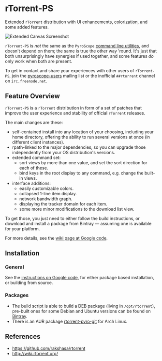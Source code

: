 rTorrent-PS
===========

Extended `rTorrent` distribution with UI enhancements, colorization, and some added features.

![Extended Canvas Screenshot](https://raw.githubusercontent.com/pyroscope/rtorrent-ps/master/images/rT-PS-094-2014-05-24-shadow.png)

`rTorrent-PS` is *not* the same as the `PyroScope`
[command line utilities](https://github.com/pyroscope/pyrocore#pyrocore),
and doesn't depend on them; the same is true the other way 'round.
It's just that both unsurprisingly have synergies if used together,
and some features *do* only work when both are present.

To get in contact and share your experiences with other users of `rTorrent-PS`,
join the [pyroscope-users](http://groups.google.com/group/pyroscope-users) mailing list
or the inofficial ``##rtorrent`` channel on ``irc.freenode.net``.


## Feature Overview

`rTorrent-PS` is a `rTorrent` distribution in form of a set of patches
that improve the user experience and stability of official `rTorrent` releases.

The main changes are these:

  * self-contained install into any location of your choosing, including your home directory, offering the ability to run several versions at once (in different client instances).
  * rpath-linked to the major dependencies, so you can upgrade those independently from your OS distribution's versions.
  * extended command set:
    * sort views by more than one value, and set the sort direction for each of these.
    * bind keys in the root display to any command, e.g. change the built-in views.
  * interface additions:
    * easily customizable colors.
    * collapsed 1-line item display.
    * network bandwidth graph.
    * displaying the tracker domain for each item.
    * some more minor modifications to the download list view.

To get those, you just need to either follow the build instructions, or download and install a package from Bintray — assuming one is available for your platform.


For more details, see the [wiki page at Google code](https://code.google.com/p/pyroscope/wiki/RtorrentExtended).


## Installation

### General

See the [instructions on Google code](https://code.google.com/p/pyroscope/wiki/DebianInstallFromSource#rTorrent_installation), for either package based installation, or building from source.

### Packages

* The build script is able to build a DEB package (living in `/opt/rtorrent`), pre-built ones for some Debian and Ubuntu versions can be found on [Bintray](https://bintray.com/pyroscope/rtorrent-ps).
* There is an AUR package [rtorrent-pyro-git](https://aur.archlinux.org/packages/rtorrent-pyro-git/) for Arch Linux.


## References

  * https://github.com/rakshasa/rtorrent
  * http://wiki.rtorrent.org/
